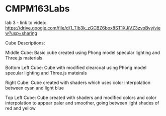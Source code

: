 # CMPM163Labs

lab 3 -
link to video:
https://drive.google.com/file/d/1_Tlb3k_zGCBZ6box8ST1XJiVZ3zvoBvy/view?usp=sharing

Cube Descriptions:

Middle Cube: Basic cube created using Phong model specular lighting and Three.js materials

Bottom Left Cube: Cube with modified clearcoat using Phong model specular lighting and Three.js mateirals

Right Cube: Cube created with shaders which uses color interpolation between cyan and light blue

Top Left Cube: Cube created with shaders and modified colors and color interpolation to appear paler and smoother, going between light shades of red and yellow
